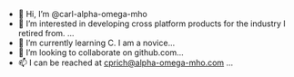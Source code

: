 - 👋 Hi, I’m @carl-alpha-omega-mho
- 👀 I’m interested in developing cross platform products for the industry I retired from. ...
- 🌱 I’m currently learning C.  I am a novice...
- 💞️ I’m looking to collaborate on github.com...
- 📫 I can be reached at cprich@alpha-omega-mho.com ...

<!---
carl-alpha-omega-mho/carl-alpha-omega-mho is a ✨ special ✨ repository because its `README.md` (this file) appears on your GitHub profile.
You can click the Preview link to take a look at your changes.
--->
